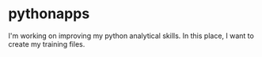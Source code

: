 # pythonapps

I'm working on improving my python analytical skills. In this place, I want to create my training files.

